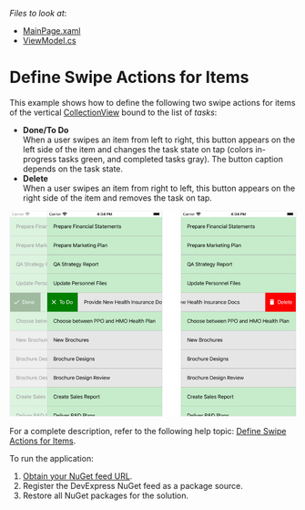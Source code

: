 <!-- default file list -->
*Files to look at*:

* [MainPage.xaml](./CollectionView_Swipe/MainPage.xaml)
* [ViewModel.cs](./CollectionView_Swipe/ViewModel.cs)
<!-- default file list end -->
# Define Swipe Actions for Items

This example shows how to define the following two swipe actions for items of the vertical [CollectionView](https://docs.devexpress.com/MobileControls/DevExpress.XamarinForms.CollectionView.DXCollectionView) bound to the list of *tasks*: 
- **Done/To Do**  
	When a user swipes an item from left to right, this button appears on the left side of the item and changes the task state on tap (colors in-progress tasks green, and completed tasks gray). The button caption depends on the task state.
- **Delete**  
	When a user swipes an item from right to left, this button appears on the right side of the item and removes the task on tap.

<img src="./img/collection-view-swipe-actions.png"/>

For a complete description, refer to the following help topic: [Define Swipe Actions for Items](https://docs.devexpress.com/MobileControls/403078/xamarin-forms/collection-view/examples/define-swipe-actions-for-items).

To run the application:
1. [Obtain your NuGet feed URL](http://docs.devexpress.com/GeneralInformation/116042/installation/install-devexpress-controls-using-nuget-packages/obtain-your-nuget-feed-url).
2. Register the DevExpress NuGet feed as a package source.
3. Restore all NuGet packages for the solution.
